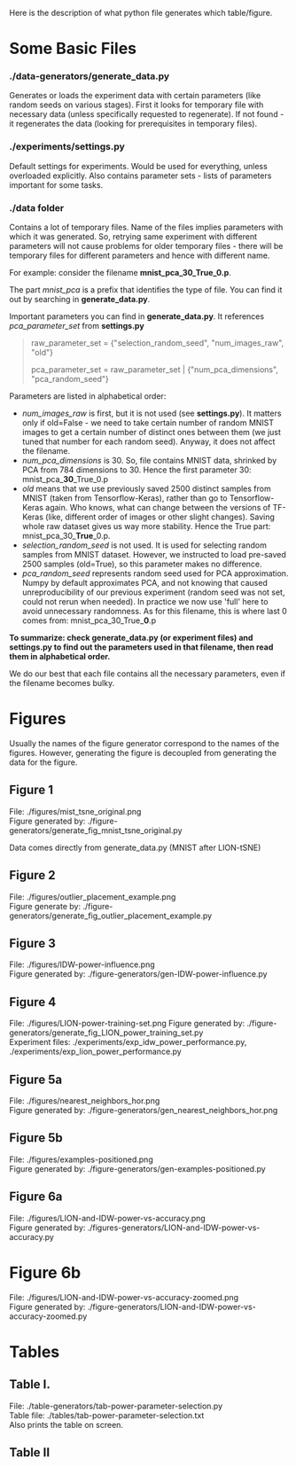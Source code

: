 Here is the description of what python file generates which table/figure.

# Some Basic Files

### ./data-generators/generate_data.py

Generates or loads the experiment data with certain parameters (like random seeds on various stages).
First it looks for temporary file with necessary data (unless specifically requested to regenerate).
If not found - it regenerates the data (looking for prerequisites in temporary files). 

### ./experiments/settings.py

Default settings for experiments. Would be used for everything, unless overloaded explicitly.
Also contains parameter sets - lists of parameters important for some tasks.

### ./data folder

Contains a lot of temporary files. Name of the files implies parameters with which it was generated.
So, retrying same experiment with different parameters will not cause problems for older temporary files -
there will be temporary files for different parameters and hence with different name.

For example: consider the filename **mnist_pca_30_True_0.p**.

The part *mnist_pca* is a prefix that identifies the type of file.
You can find it out by searching in **generate_data.py**.

 

Important parameters you can find in **generate_data.py**. It references *pca_parameter_set* from **settings.py**
> raw_parameter_set = {"selection_random_seed", "num_images_raw", "old"}
>
> pca_parameter_set = raw_parameter_set | {"num_pca_dimensions", "pca_random_seed"} 

Parameters are listed in alphabetical order:
- *num_images_raw* is first, but it is not used (see **settings.py**). It matters only if old=False - we need to take
certain number of random MNIST images to get a certain number of distinct ones between them (we just tuned that number
for each random seed). Anyway, it does not affect the filename.
- *num_pca_dimensions* is 30. So, file contains MNIST data, shrinked by PCA from 784 dimensions to 30.
Hence the first parameter 30: mnist_pca_**30**_True_0.p
- *old* means that we use previously saved 2500 distinct samples from MNIST (taken from Tensorflow-Keras),
rather than go to Tensorflow-Keras again. Who knows, what can change between the versions of TF-Keras
(like, different order of images or other slight changes).
Saving whole raw dataset gives us way more stability. Hence the True part:  mnist_pca_30_**True**_0.p.
-  *selection_random_seed* is not used. It is used for selecting random samples from MNIST dataset. However, we
instructed to load pre-saved 2500 samples (old=True), so this parameter makes no difference.
- *pca_random_seed* represents random seed used for PCA approximation. Numpy by default approximates PCA, and not
knowing that caused unreproducibility of our previous experiment (random seed was not set, could not rerun when needed).
In practice we now use 'full' here to avoid unnecessary randomness. As for this filename, this is where last 0 comes
from: mnist_pca_30_True_**0**.p

**To summarize: check generate_data.py (or experiment files) and settings.py to find out the parameters used in that
filename, then read them in alphabetical order.**

We do our best that each file contains all the necessary parameters, even if the filename becomes bulky.

# Figures

Usually the names of the figure generator correspond to the names of the figures.
However, generating the figure is decoupled from generating the data for the figure. 

## Figure 1
File: ./figures/mist_tsne_original.png  
Figure generated by: ./figure-generators/generate_fig_mnist_tsne_original.py

Data comes directly from generate_data.py (MNIST after LION-tSNE)

## Figure 2
File: ./figures/outlier_placement_example.png  
Figure generate by: ./figure-generators/generate_fig_outlier_placement_example.py

## Figure 3
File: ./figures/IDW-power-influence.png  
Figure generated by: ./figure-generators/gen-IDW-power-influence.py

## Figure 4 
File: ./figures/LION-power-training-set.png 
Figure generated by: ./figure-generators/generate_fig_LION_power_training_set.py  
Experiment files: ./experiments/exp_idw_power_performance.py, ./experiments/exp_lion_power_performance.py  

## Figure 5a
File: ./figures/nearest_neighbors_hor.png  
Figure generated by: ./figure-generators/gen_nearest_neighbors_hor.png

## Figure 5b
File: ./figures/examples-positioned.png  
Figure generated by: ./figure-generators/gen-examples-positioned.py

## Figure 6a
File: ./figures/LION-and-IDW-power-vs-accuracy.png  
Figure generated by: ./figures-generators/LION-and-IDW-power-vs-accuracy.py

# Figure 6b
File: ./figures/LION-and-IDW-power-vs-accuracy-zoomed.png  
Figure generated by: ./figure-generators/LION-and-IDW-power-vs-accuracy-zoomed.py

# Tables

## Table I.
File: ./table-generators/tab-power-parameter-selection.py  
Table file: ./tables/tab-power-parameter-selection.txt  
Also prints the table on screen.

## Table II
